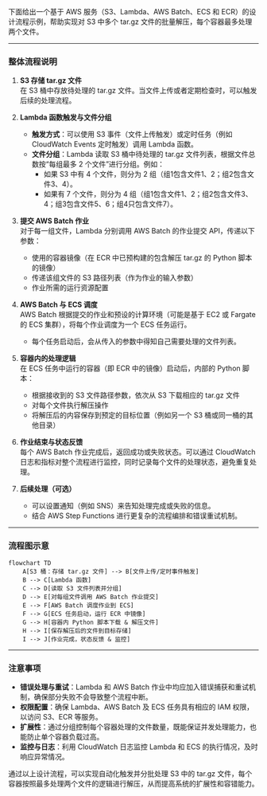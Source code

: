 下面给出一个基于 AWS 服务（S3、Lambda、AWS Batch、ECS 和 ECR）的设计流程示例，帮助实现对 S3 中多个 tar.gz 文件的批量解压，每个容器最多处理两个文件。

---

### 整体流程说明

1. **S3 存储 tar.gz 文件**  
   在 S3 桶中存放待处理的 tar.gz 文件。当文件上传或者定期检查时，可以触发后续的处理流程。

2. **Lambda 函数触发与文件分组**  
   - **触发方式**：可以使用 S3 事件（文件上传触发）或定时任务（例如 CloudWatch Events 定时触发）调用 Lambda 函数。  
   - **文件分组**：Lambda 读取 S3 桶中待处理的 tar.gz 文件列表，根据文件总数按“每组最多 2 个文件”进行分组。例如：  
     - 如果 S3 中有 4 个文件，则分为 2 组（组1包含文件1、2；组2包含文件3、4）。  
     - 如果有 7 个文件，则分为 4 组（组1包含文件1、2；组2包含文件3、4；组3包含文件5、6；组4只包含文件7）。

3. **提交 AWS Batch 作业**  
   对于每一组文件，Lambda 分别调用 AWS Batch 的作业提交 API，传递以下参数：  
   - 使用的容器镜像（在 ECR 中已预构建的包含解压 tar.gz 的 Python 脚本的镜像）  
   - 传递该组文件的 S3 路径列表（作为作业的输入参数）  
   - 作业所需的运行资源配置

4. **AWS Batch 与 ECS 调度**  
   AWS Batch 根据提交的作业和预设的计算环境（可能是基于 EC2 或 Fargate 的 ECS 集群），将每个作业调度为一个 ECS 任务运行。  
   - 每个任务启动后，会从传入的参数中得知自己需要处理的文件列表。

5. **容器内的处理逻辑**  
   在 ECS 任务中运行的容器（即 ECR 中的镜像）启动后，内部的 Python 脚本：  
   - 根据接收到的 S3 文件路径参数，依次从 S3 下载相应的 tar.gz 文件  
   - 对每个文件执行解压操作  
   - 将解压后的内容保存到预定的目标位置（例如另一个 S3 桶或同一桶的其他目录）

6. **作业结束与状态反馈**  
   每个 AWS Batch 作业完成后，返回成功或失败状态。可以通过 CloudWatch 日志和指标对整个流程进行监控，同时记录每个文件的处理状态，避免重复处理。

7. **后续处理（可选）**  
   - 可以设置通知（例如 SNS）来告知处理完成或失败的信息。  
   - 结合 AWS Step Functions 进行更复杂的流程编排和错误重试机制。

---

### 流程图示意

```mermaid
flowchart TD
    A[S3 桶：存储 tar.gz 文件] --> B[文件上传/定时事件触发]
    B --> C[Lambda 函数]
    C --> D[读取 S3 文件列表并分组]
    D --> E[对每组文件调用 AWS Batch 作业提交]
    E --> F[AWS Batch 调度作业到 ECS]
    F --> G[ECS 任务启动，运行 ECR 中镜像]
    G --> H[容器内 Python 脚本下载 & 解压文件]
    H --> I[保存解压后的文件到目标存储]
    I --> J[作业完成，状态反馈 & 监控]
```

---

### 注意事项

- **错误处理与重试**：Lambda 和 AWS Batch 作业中均应加入错误捕获和重试机制，确保部分失败不会导致整个流程中断。
- **权限配置**：确保 Lambda、AWS Batch 及 ECS 任务具有相应的 IAM 权限，以访问 S3、ECR 等服务。
- **扩展性**：通过分组控制每个容器处理的文件数量，既能保证并发处理能力，也能防止单个容器负载过高。
- **监控与日志**：利用 CloudWatch 日志监控 Lambda 和 ECS 的执行情况，及时响应异常情况。

通过以上设计流程，可以实现自动化触发并分批处理 S3 中的 tar.gz 文件，每个容器按照最多处理两个文件的逻辑进行解压，从而提高系统的扩展性和容错能力。
